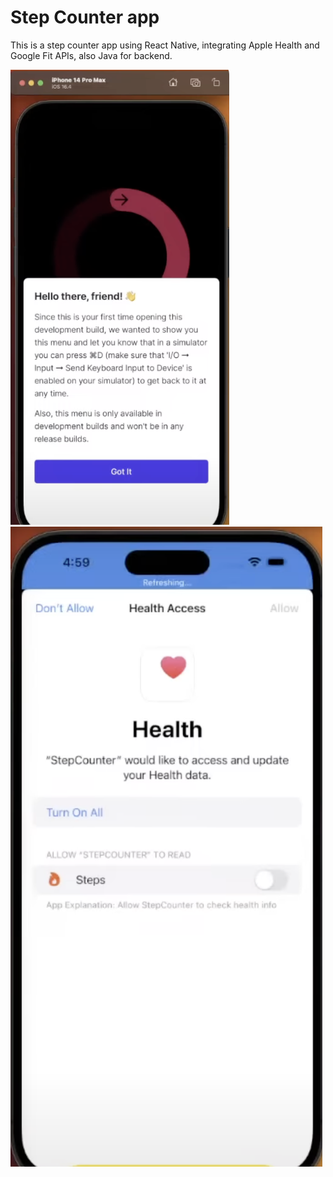 # Step Counter app
This is a step counter app using React Native, integrating Apple Health and Google Fit APIs, also Java for backend.

![My Image](./img/HealthApp.png)
![My Image](./img/HealthApp_2.png)
